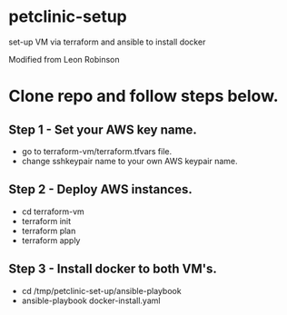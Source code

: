 # petclinic-setup
set-up VM via terraform and ansible to install docker
 
Modified from Leon Robinson

# Clone repo and follow steps below.

## Step 1 - Set your AWS key name.

- go to terraform-vm/terraform.tfvars file.
- change sshkeypair name to your own AWS keypair name.

## Step 2 - Deploy AWS instances.

- cd terraform-vm
- terraform init
- terraform plan 
- terraform apply

## Step 3 - Install docker to both VM's.

- cd /tmp/petclinic-set-up/ansible-playbook
- ansible-playbook docker-install.yaml
